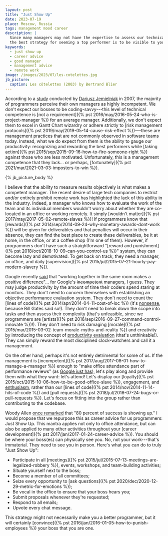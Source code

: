 ```yaml
---
layout: post
title: "Just Show Up"
date: 2023-07-19
place: Moscow, Russia
tags: management mood career
description: |
  Since many managers may not have the expertise to assess our technical work, 
  the best strategy for seeming a top performer is to be visible to your manager often.
keywords:
  - just show up
  - career advice
  - good manager
  - management advice
  - remote work
image: /images/2023/07/les-cotelettes.jpg
jb_picture:
  caption: Les côtelettes (2003) by Bertrand Blier
---
```


According to a [study](https://www.emerald.com/insight/content/doi/10.1108/09534810710760045/full/html) 
conducted by [Dariusz Jemielniak](https://www.jemielniak.org/) in 2007, the majority of programmers perceive 
their own managers as highly incompetent. We don't expect our bosses to be 
coding-savvy---this level of technical competence is [not a requirement]({% pst 2016/may/2016-05-24-who-is-project-manager %})
for an average manager. Additionally, we don't expect them to excel in 
Gantt Chart wizardry or adhere strictly to 
[risk management protocols]({% pst 2019/may/2019-05-14-cause-risk-effect %})---these 
are management practices that are not commonly observed in software teams today.
Instead, what we do expect from them is the ability to gauge our productivity: 
recognizing and rewarding the best performers while 
[taking action]({% pst 2015/sep/2015-09-16-how-to-fire-someone-right %}) against those who are less motivated. 
Unfortunately, this is a management competence that they lack... or perhaps, 
[fortunately]({% pst 2021/mar/2021-03-03-imposters-to-win %}).

<!--more-->

{% jb_picture_body %}

I believe that the ability to measure results objectively is what makes a competent manager. The
recent desire of large tech companies to restrict and/or entirely prohibit remote work has
highlighted the lack of this ability in the industry. Indeed, a manager who knows how to evaluate
the work of the team and its individual members wouldn't worry about whether they are co-located in
an office or working remotely. It simply [wouldn't matter]({% pst 2017/may/2017-05-02-remote-slaves %})! 
If programmers know that [rewards]({% pst 2014/sep/2014-09-24-why-monetary-awards-dont-work %}) will be
given for deliverables and that penalties will occur in their absence, they can find the best place
to create these deliverables, be it at home, in the office, or at a coffee shop (I'm one of them).
However, if programmers don't have such a straightforward 
"[reward and punishment]({% pst 2018/oct/2018-10-09-can-you-control-us %})" system, they can
become lazy and demotivated. To get back on track, they need a manager, an office, and daily
[supervision]({% pst 2015/jul/2015-07-21-hourly-pay-modern-slavery %}).

Google recently [said](https://www.cnbc.com/2023/06/08/google-to-crack-down-on-hybrid-work-asks-remote-workers-to-reconsider.html)
that "working together in the same room makes a positive difference"...
for Google's <del>incompetent</del> managers, I guess. 
They may judge productivity by the amount of time their coders spend staring at monitors. 
They don't need to concern themselves with establishing an objective performance evaluation system. 
They don't need to count the [lines of code]({% pst 2014/apr/2014-04-11-cost-of-loc %}) 
(it's [nonsense](https://www.youtube.com/watch?v=9Zen0B0SNwI), because Bill Gates said so!). 
They don't need to break down the scope into tasks and then assess their complexity 
(that's unfeasible, since we programmers are [artists]({% pst 2016/sep/2016-09-27-command-control-innovate %})!). 
They don't need to risk damaging 
[morale]({% pst 2015/mar/2015-03-02-team-morale-myths-and-reality %}) 
and creativity by introducing the concept of [productivity evaluation](https://www.youtube.com/watch?v=yZcNHZ_FJco) 
(that's unthinkable!). 
They can simply reward the most disciplined clock-watchers and call it a management.

On the other hand, perhaps it's not entirely detrimental for some of us. If the management 
is [incompetent]({% pst 2017/aug/2017-08-01-how-to-manage-a-manager %}) 
enough to "make office attendance part of performance reviews" 
(as [Google just has](https://arstechnica.com/google/2023/06/google-makes-office-attendance-part-of-performance-reviews/)), 
let's play along and provide them with what they want: let's attend! 
Let's display our [loyalty]({% pst 2015/oct/2015-10-06-how-to-be-good-office-slave %}), 
engagement, and [enthusiasm](https://www.yegor256.com/pdf/2019/enthusiasm.pdf), 
rather than our [lines of code]({% pst 2014/nov/2014-11-14-hits-of-code %}) 
and [pull requests]({% pst 2018/jul/2018-07-24-bugs-or-pull-requests %}). 
Let's focus on fitting into the group rather than contributing to the codebase.

Woody Allen [once remarked](https://www.creativelive.com/blog/the-importance-of-showing-up/) that "80 percent of success
is showing up." I would propose that we repurpose this as career advice for us programmers: Just Show Up. This mantra
applies not only to office attendance, but can also be applied to many other activities throughout your 
[career development]({% pst 2017/jan/2017-01-24-career-advice %}). 
You should be where your boss(es) can physically see you. No, not your work---that's immaterial. They need
to see you in person. Here's what you can do to truly "Just Show Up":

  - Participate in all [meetings]({% pst 2015/jul/2015-07-13-meetings-are-legalized-robbery %}), events, workshops, and team-building activities;
  - Situate yourself next to the boss;
  - Become a member of all committees;
  - Seize every opportunity to [ask questions]({% pst 2020/dec/2020-12-29-metric-for-emotions %});
  - Be vocal in the office to ensure that your boss hears you;
  - Submit proposals whenever they're requested;
  - Respond to all emails;
  - Upvote every chat message.

This strategy might not necessarily make you a better programmer, 
but it will certainly [convince]({% pst 2016/jan/2016-01-05-how-to-punish-employees %}) 
your boss that you are one.
